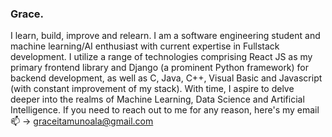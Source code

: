 ### Grace.
I learn, build, improve and relearn. I am a software engineering student and machine learning/AI enthusiast with current expertise in Fullstack development. I utilize a range of technologies comprising React JS as my primary frontend library and Django (a prominent Python framework) for backend development, as well as C, Java, C++, Visual Basic and Javascript (with constant improvement of my stack).
With time, I aspire to delve deeper into the realms of Machine Learning, Data Science and Artificial Intelligence.
If you need to reach out to me for any reason, here's my email📫 -> 
graceitamunoala@gmail.com

<!--
**belemaaa/belemaaa** is a ✨ _special_ ✨ repository because its `README.md` (this file) appears on your GitHub profile.

Here are some ideas to get you started:

- 🔭 I’m currently working on ...
- 🌱 I’m currently learning ...
- 👯 I’m looking to collaborate on ...
- 🤔 I’m looking for help with ...
- 💬 Ask me about ...
- 📫 How to reach me: ...
- 😄 Pronouns: ...
- ⚡ Fun fact: ...
-->
